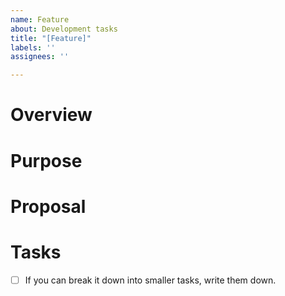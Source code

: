 ```yaml
---
name: Feature
about: Development tasks
title: "[Feature]"
labels: ''
assignees: ''

---
```


# Overview

# Purpose

# Proposal

# Tasks
- [ ] If you can break it down into smaller tasks, write them down.
